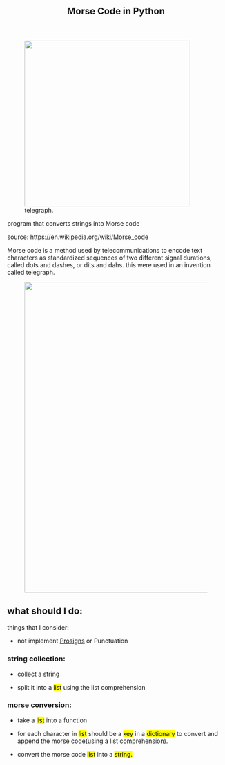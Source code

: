 </head>

<body>
	<article id="6ca35595-3453-4379-ae6b-565b741be805" class="page sans">
		<header>
			<h1 class="page-title">Morse Code in Python</h1>
		</header>
		<div class="page-body">
			<figure id="378b0031-d7dd-43f8-9dcf-bc2f3ab58939" class="image"><a href="Morse%20Code%20in%20Python%20378b0031d7dd43f89dcfbc2f3ab58939/Untitled.jpeg"><img style="width:384px"
						src="https://upload.wikimedia.org/wikipedia/commons/thumb/4/4e/Morsetaste.jpg/800px-Morsetaste.jpg" /></a>
				<figcaption>telegraph.</figcaption>
			</figure>
			<p id="1b7a6256-cca1-4e86-b41b-2033ca2693a8" class="">
			</p>
			<p id="e3cf64e8-b12e-4bd9-8c72-d21e522cf822" class="">program that converts strings into Morse code</p>
			<p id="8bbe3709-4e15-4238-8b2d-51889b27e09c" class="">source: https://en.wikipedia.org/wiki/Morse_code
			</p>
			<p id="c0d45519-8258-4e70-b088-acac3fd8372e" class="">Morse code is a method used by telecommunications to encode text characters as standardized sequences of two different signal durations, called dots and dashes, or dits and dahs.
				this were used in an invention called telegraph.</p>
			<figure id="3872fcfd-9b6c-42b3-a62d-d33179f75dca" class="image"><a href="https://en.wikipedia.org/wiki/Morse_code#/media/File:International_Morse_Code.svg"><img style="width:720px"
						src="Morse%20Code%20in%20Python%20378b0031d7dd43f89dcfbc2f3ab58939/Untitled.webp" /></a></figure>
			<h2 id="7071a2de-8796-490a-b7fe-c2eafd2cd923" class="">what should I do:</h2>
			<p id="10333f41-44e1-4107-a69d-861164e5b1e1" class="">things that I consider:</p>
			<ul id="4bac0a1d-1e86-497f-ae20-54bfa2a6141a" class="bulleted-list">
				<li style="list-style-type:disc">not implement <a href="https://upload.wikimedia.org/wikipedia/commons/b/b5/International_Morse_Code.svg">Prosigns</a> or Punctuation</li>
			</ul>
			<h3 id="1dfa9935-5ccb-42d7-8ae6-51a31186af15" class="">string collection:</h3>
			<ul id="83d1baee-c4ef-476c-9dc5-e1aa0e254ac8" class="bulleted-list">
				<li style="list-style-type:disc">collect a string</li>
			</ul>
			<ul id="f4a6e431-5aac-4aa2-bf9a-9e758e95f0e4" class="bulleted-list">
				<li style="list-style-type:disc">split it into a <mark class="highlight-teal">list</mark> using the list comprehension</li>
			</ul>
			<h3 id="29a47a71-3fd8-4088-a1ec-c3842a08c55a" class="">morse conversion:</h3>
			<ul id="dab58080-4822-4aad-928f-0d56450ee8da" class="bulleted-list">
				<li style="list-style-type:disc">take a <mark class="highlight-teal">list</mark> into a function</li>
			</ul>
			<ul id="66ac65f3-3b8b-4384-b065-0a68070b8721" class="bulleted-list">
				<li style="list-style-type:disc">for each character in <mark class="highlight-teal">list</mark> should be a <mark class="highlight-teal">key</mark> in a <mark class="highlight-teal">dictionary</mark> to convert and append the morse code(using
					a list comprehension).</li>
			</ul>
			<ul id="69cb489f-f836-45fc-8232-fa956ceb0041" class="bulleted-list">
				<li style="list-style-type:disc">convert the morse code <mark class="highlight-teal">list</mark> into a <mark class="highlight-teal">string.</mark></li>
			</ul>
			<p id="791b6399-1e39-4da9-b03d-4bedb221412f" class="">
			</p>
			<p id="c6e4b023-619b-4fae-bba7-a37bc5292850" class="">
			</p>
		</div>
	</article>
</body>

</html>
